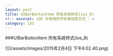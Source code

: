 ```yaml
---
layout: post
title: UIBarButtonItem 所有系统样式(ios_8)
<!-- excerpt: iOS 中常用的字符串加密方式 -->
category: iOS
---
```


###UIBarButtonItem 所有系统样式(ios_8)  


![](/assets/images/2015年2月4日 下午6.02.40.png)
